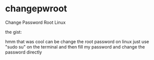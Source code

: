 # changepwroot
Change Password Root Linux

the gist:

hmm that was cool can be change the root password on linux just use "sudo su" on the terminal and then fill my password and change the password directly

